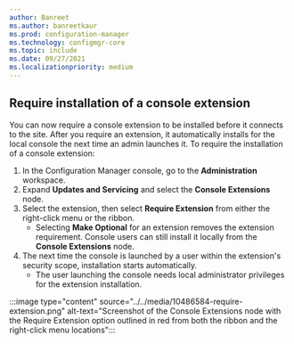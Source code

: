```yaml
---
author: Banreet
ms.author: banreetkaur
ms.prod: configuration-manager
ms.technology: configmgr-core
ms.topic: include
ms.date: 09/27/2021
ms.localizationpriority: medium
---
```


## <a name="bkmk_extensions"></a> Require installation of a console extension
<!--10486584-->

You can now require a console extension to be installed before it connects to the site. After you require an extension, it automatically installs for the local console the next time an admin launches it. To require the installation of a console extension:

1. In the Configuration Manager console, go to the **Administration** workspace.
1. Expand **Updates and Servicing** and select the **Console Extensions** node.
1. Select the extension, then select **Require Extension** from either the right-click menu or the ribbon.
   - Selecting **Make Optional** for an extension removes the extension requirement. Console users can still install it locally from the **Console Extensions** node.  
1. The next time the console is launched by a user within the extension's security scope, installation starts automatically.
   - The user launching the console needs local administrator privileges for the extension installation.

:::image type="content" source="../../media/10486584-require-extension.png" alt-text="Screenshot of the Console Extensions node with the Require Extension option outlined in red from both the ribbon and the right-click menu locations":::
